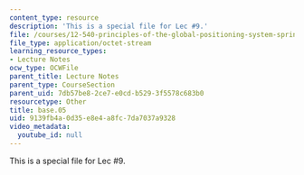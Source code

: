 ```yaml
---
content_type: resource
description: 'This is a special file for Lec #9.'
file: /courses/12-540-principles-of-the-global-positioning-system-spring-2012/9139fb4a0d35e8e4a8fc7da7037a9328_base.05
file_type: application/octet-stream
learning_resource_types:
- Lecture Notes
ocw_type: OCWFile
parent_title: Lecture Notes
parent_type: CourseSection
parent_uid: 7db57be8-2ce7-e0cd-b529-3f5578c683b0
resourcetype: Other
title: base.05
uid: 9139fb4a-0d35-e8e4-a8fc-7da7037a9328
video_metadata:
  youtube_id: null
---
```

This is a special file for Lec #9.


